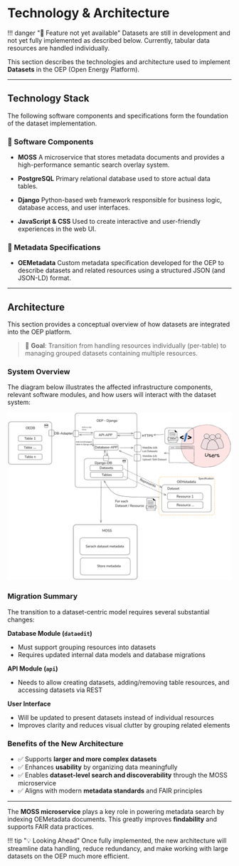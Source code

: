 # Technology & Architecture

!!! danger "🚧 Feature not yet available"
    Datasets are still in development and not yet fully implemented as described below.
    Currently, tabular data resources are handled individually.

This section describes the technologies and architecture used to implement **Datasets** in the OEP (Open Energy Platform).

---

## Technology Stack

The following software components and specifications form the foundation of the dataset implementation.

### 🧰 Software Components

- **MOSS**
  A microservice that stores metadata documents and provides a high-performance semantic search overlay system.

- **PostgreSQL**
  Primary relational database used to store actual data tables.

- **Django**
  Python-based web framework responsible for business logic, database access, and user interfaces.

- **JavaScript & CSS**
  Used to create interactive and user-friendly experiences in the web UI.

### 📐 Metadata Specifications

- **OEMetadata**
  Custom metadata specification developed for the OEP to describe datasets and related resources using a structured JSON (and JSON-LD) format.

---

## Architecture

This section provides a conceptual overview of how datasets are integrated into the OEP platform.

> 📌 **Goal**: Transition from handling resources individually (per-table) to managing grouped datasets containing multiple resources.

### System Overview

The diagram below illustrates the affected infrastructure components, relevant software modules, and how users will interact with the dataset system:

![OEP-Datasets](../../../img/OEP-Datasets-System-2023-06-15-1708.png)

### Migration Summary

The transition to a dataset-centric model requires several substantial changes:

**Database Module (`dataedit`)**

- Must support grouping resources into datasets
- Requires updated internal data models and database migrations

**API Module (`api`)**

- Needs to allow creating datasets, adding/removing table resources, and accessing datasets via REST

**User Interface**

- Will be updated to present datasets instead of individual resources
- Improves clarity and reduces visual clutter by grouping related elements

### Benefits of the New Architecture

- ✅ Supports **larger and more complex datasets**
- ✅ Enhances **usability** by organizing data meaningfully
- ✅ Enables **dataset-level search and discoverability** through the MOSS microservice
- ✅ Aligns with modern **metadata standards** and FAIR principles

---

The **MOSS microservice** plays a key role in powering metadata search by indexing OEMetadata documents. This greatly improves **findability** and supports FAIR data practices.

!!! tip "💡 Looking Ahead"
    Once fully implemented, the new architecture will streamline data handling, reduce redundancy, and make working with large datasets on the OEP much more efficient.
